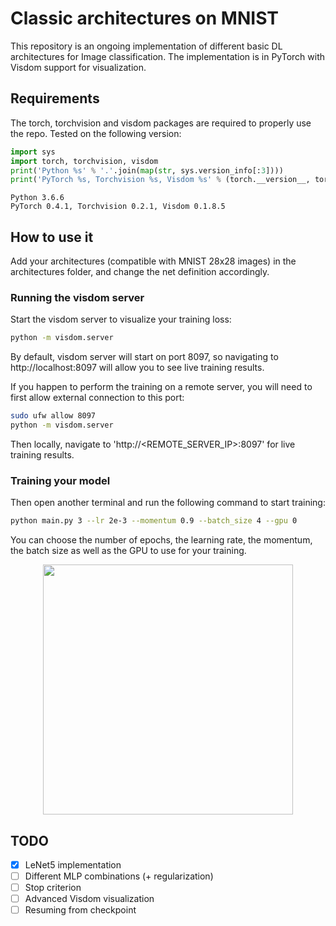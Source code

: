 # Classic architectures on MNIST
This repository is an ongoing implementation of different basic DL architectures for Image classification.
The implementation is in PyTorch with Visdom support for visualization.

## Requirements
The torch, torchvision and visdom packages are required to properly use the repo.
Tested on the following version:
```python
import sys
import torch, torchvision, visdom
print('Python %s' % '.'.join(map(str, sys.version_info[:3])))
print('PyTorch %s, Torchvision %s, Visdom %s' % (torch.__version__, torchvision.__version__, visdom.__version__))
```
```console
Python 3.6.6
PyTorch 0.4.1, Torchvision 0.2.1, Visdom 0.1.8.5
```


## How to use it
Add your architectures (compatible with MNIST 28x28 images) in the architectures folder, and change the net definition accordingly.

### Running the visdom server
Start the visdom server to visualize your training loss:
```bash
python -m visdom.server
```
By default, visdom server will start on port 8097, so navigating to http://localhost:8097 will allow you to see live training results.

If you happen to perform the training on a remote server, you will need to first allow external connection to this port:
```bash
sudo ufw allow 8097
python -m visdom.server
```
Then locally, navigate to 'http://<REMOTE_SERVER_IP>:8097' for live training results.


### Training your model
Then open another terminal and run the following command to start training:
```bash
python main.py 3 --lr 2e-3 --momentum 0.9 --batch_size 4 --gpu 0
```
You can choose the number of epochs, the learning rate, the momentum, the batch size as well as the GPU to use for your training.

<p align="center"><img align="center" src="https://github.com/frgfm/pytorch_mnist/blob/master/images/lenet5_traning.gif" width="400" /></p>

## TODO
- [x] LeNet5 implementation
- [ ] Different MLP combinations (+ regularization)
- [ ] Stop criterion
- [ ] Advanced Visdom visualization
- [ ] Resuming from checkpoint